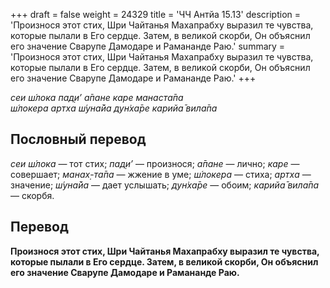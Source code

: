 +++
draft = false
weight = 24329
title = 'ЧЧ Антйа 15.13'
description = 'Произнося этот стих, Шри Чайтанья Махапрабху выразил те чувства, которые пылали в Его сердце. Затем, в великой скорби, Он объяснил его значение Сварупе Дамодаре и Рамананде Раю.'
summary = 'Произнося этот стих, Шри Чайтанья Махапрабху выразил те чувства, которые пылали в Его сердце. Затем, в великой скорби, Он объяснил его значение Сварупе Дамодаре и Рамананде Раю.'
+++

_сеи ш́лока пад̣и’ а̄пане каре манаста̄па  
ш́локера артха ш́уна̄йа дун̇ха̄ре карийа̄ вила̄па_

## Пословный перевод

_сеи_ _ш́лока_ — тот стих; _пад̣и’_ — произнося; _а̄пане_ — лично; _каре_ — совершает; _манах̣_\-_та̄па_ — жжение в уме; _ш́локера_ — стиха; _артха_ — значение; _ш́уна̄йа_ — дает услышать; _дун̇ха̄ре_ — обоим; _карийа̄_ _вила̄па_ — скорбя.

## Перевод

**Произнося этот стих, Шри Чайтанья Махапрабху выразил те чувства, которые пылали в Его сердце. Затем, в великой скорби, Он объяснил его значение Сварупе Дамодаре и Рамананде Раю.**
